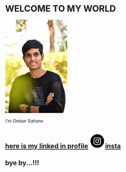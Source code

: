 # WELCOME TO MY WORLD

  <img width="200" alt="portfolio_view" src="DSC_0021-01.jpeg">
  
  _I'm Omkar Sahane_

 
[here is my linked in profile](https://www.linkedin.com/in/omkar-sahane-7452691b2 "CLICK")
[<img width="50" hight="50" src="https://github.com/omkar-s2/OmkarSahane-/blob/main/download.png">insta](https://instagram.com/omkar_sahane_?igshid=z91jvrcb9vwy)
---
bye by...!!!
---
